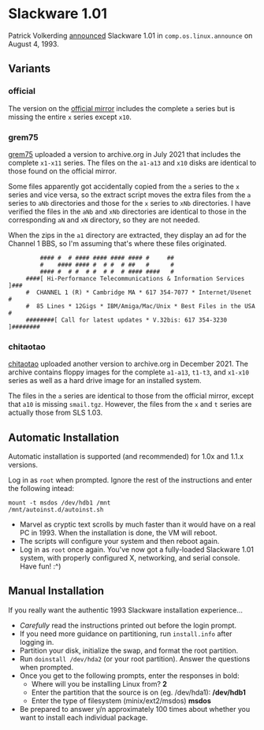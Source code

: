 # Slackware 1.01

Patrick Volkerding [announced](ANNOUNCE.txt) Slackware 1.01 in `comp.os.linux.announce` on August 4, 1993. 

## Variants

### official

The version on the [official mirror](https://mirrors.slackware.com/slackware/slackware-1.01/) includes the complete `a` series but is missing the entire `x` series except `x10`.

### grem75

[grem75](https://archive.org/details/slackware-101) uploaded a version to archive.org in July 2021 that includes the complete `x1-x11` series.  The files on the `a1-a13` and `x10` disks are identical to those found on the official mirror.

Some files apparently got accidentally copied from the `a` series to the `x` series and vice versa, so the extract script moves the extra files from the `a` series to `aNb` directories and those for the `x` series to `xNb` directories. I have verified the files in the `aNb` and `xNb` directories are identical to those in the corresponding `aN` and `xN` directory, so they are not needed.

When the zips in the `a1` directory are extracted, they display an ad for the Channel 1 BBS, so I'm assuming that's where these files originated.

```
         #### #  # #### #### #### #### #     ##
         #    #### #### #  # #  # ##   #      #
         #### #  # #  # #  # #  # #### ####   #
     ####[ Hi-Performance Telecommunications & Information Services ]###
     #  CHANNEL 1 (R) * Cambridge MA * 617 354-7077 * Internet/Usenet  #
     #  85 Lines * 12Gigs * IBM/Amiga/Mac/Unix * Best Files in the USA #
     ########[ Call for latest updates * V.32bis: 617 354-3230 ]########
```

### chitaotao

[chitaotao](https://archive.org/details/slackware101) uploaded another version to archive.org in December 2021.  The archive contains floppy images for the complete `a1-a13`, `t1-t3`, and `x1-x10` series as well as a hard drive image for an installed system.  

The files in the `a` series are identical to those from the official mirror, except that `a10` is missing `smail.tgz`.  However, the files from the `x` and `t` series are actually those from SLS 1.03.

## Automatic Installation

Automatic installation is supported (and recommended) for 1.0x and 1.1.x versions.

Log in as `root` when prompted. Ignore the rest of the instructions and enter the following intead:

```
mount -t msdos /dev/hdb1 /mnt
/mnt/autoinst.d/autoinst.sh
```

- Marvel as cryptic text scrolls by much faster than it would have on a real PC in 1993. When the installation is done, the VM will reboot.
- The scripts will configure your system and then reboot again.
- Log in as `root` once again. You've now got a fully-loaded Slackware 1.01 system, with properly configured X, networking, and serial console. Have fun! :^)

## Manual Installation

If you really want the authentic 1993 Slackware installation experience...

- *Carefully* read the instructions printed out before the login prompt. 
- If you need more guidance on partitioning, run `install.info` after logging in.
- Partition your disk, initialize the swap, and format the root partition.
- Run `doinstall /dev/hda2` (or your root partition). Answer the questions when prompted. 
- Once you get to the following prompts, enter the responses in bold:
  - Where will you be installing Linux from? **2**
  - Enter the partition that the source is on (eg. /dev/hda1): **/dev/hdb1** 
  - Enter the type of filesystem (minix/ext2/msdos) **msdos**
- Be prepared to answer y/n approximately 100 times about whether you want to install each individual package. 